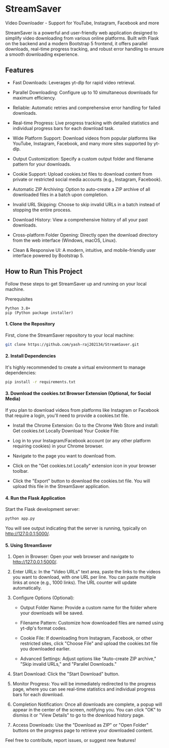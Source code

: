 # StreamSaver
 Video Downloader - Support for YouTube, Instagram, Facebook and more

StreamSaver is a powerful and user-friendly web application designed to simplify video downloading from various online platforms. Built with Flask on the backend and a modern Bootstrap 5 frontend, it offers parallel downloads, real-time progress tracking, and robust error handling to ensure a smooth downloading experience.

## Features

- Fast Downloads: Leverages yt-dlp for rapid video retrieval.

- Parallel Downloading: Configure up to 10 simultaneous downloads for maximum efficiency.

- Reliable: Automatic retries and comprehensive error handling for failed downloads.

- Real-time Progress: Live progress tracking with detailed statistics and individual progress bars for each download task.

- Wide Platform Support: Download videos from popular platforms like YouTube, Instagram, Facebook, and many more sites supported by yt-dlp.

- Output Customization: Specify a custom output folder and filename pattern for your downloads.

- Cookie Support: Upload cookies.txt files to download content from private or restricted social media accounts (e.g., Instagram, Facebook).

- Automatic ZIP Archiving: Option to auto-create a ZIP archive of all downloaded files in a batch upon completion.

- Invalid URL Skipping: Choose to skip invalid URLs in a batch instead of stopping the entire process.

- Download History: View a comprehensive history of all your past downloads.

- Cross-platform Folder Opening: Directly open the download directory from the web interface (Windows, macOS, Linux).

- Clean & Responsive UI: A modern, intuitive, and mobile-friendly user interface powered by Bootstrap 5.

## How to Run This Project

Follow these steps to get StreamSaver up and running on your local machine.

Prerequisites
```
Python 3.8+
pip (Python package installer)
```

#### 1. Clone the Repository
First, clone the StreamSaver repository to your local machine:
```bash
git clone https://github.com/yash-raj202134/StreamSaver.git
```
#### 2. Install Dependencies
It's highly recommended to create a virtual environment to manage dependencies:
```bash
pip install -r requirements.txt
```

#### 3. Download the cookies.txt Browser Extension (Optional, for Social Media)
If you plan to download videos from platforms like Instagram or Facebook that require a login, you'll need to provide a cookies.txt file.

- Install the Chrome Extension:
Go to the Chrome Web Store and install: Get cookies.txt Locally
Download Your Cookie File:

- Log in to your Instagram/Facebook account (or any other platform requiring cookies) in your Chrome browser.

- Navigate to the page you want to download from.

- Click on the "Get cookies.txt Locally" extension icon in your browser toolbar.

- Click the "Export" button to download the cookies.txt file. You will upload this file in the StreamSaver application.

#### 4. Run the Flask Application
Start the Flask development server:
```bash
python app.py
```
You will see output indicating that the server is running, typically on http://127.0.0.1:5000/.

#### 5. Using StreamSaver
1. Open in Browser: Open your web browser and navigate to http://127.0.0.1:5000/.

2. Enter URLs: In the "Video URLs" text area, paste the links to the videos you want to download, with one URL per line. You can paste multiple links at once (e.g., 1000 links). The URL counter will update automatically.

3. Configure Options (Optional):

    - Output Folder Name: Provide a custom name for the folder where your downloads will be saved.

    - Filename Pattern: Customize how downloaded files are named using yt-dlp's format codes.

    - Cookie File: If downloading from Instagram, Facebook, or other restricted sites, click "Choose File" and upload the cookies.txt file you downloaded earlier.

    - Advanced Settings: Adjust options like "Auto-create ZIP archive," "Skip invalid URLs," and "Parallel Downloads."

4. Start Download: Click the "Start Download" button.

5. Monitor Progress: You will be immediately redirected to the progress page, where you can see real-time statistics and individual progress bars for each download.

6. Completion Notification: Once all downloads are complete, a popup will appear in the center of the screen, notifying you. You can click "OK" to dismiss it or "View Details" to go to the download history page.

7. Access Downloads: Use the "Download as ZIP" or "Open Folder" buttons on the progress page to retrieve your downloaded content.

Feel free to contribute, report issues, or suggest new features!